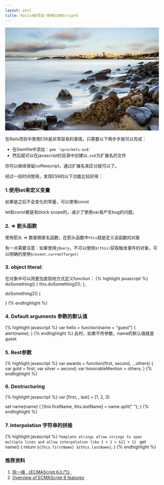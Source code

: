 ```yaml
---
layout: post
title: Rails4新项目-使用ECMAScript6
---
```


![](/images/Bing_703.JPG)

在Rails项目中使用ES6是非常容易的事情。只需要以下两步步就可以完成：

* 在Gemfile中添加：`gem 'sprockets-es6'`
* 然后就可以在javascript的目录中创建以`.es6`为扩展名的文件

你可以继续保留coffeescript，通过扩展名来区分就可以了。


经过一段时间使用，发现ES6的以下功能比较好用：

### 1.使用let来定义变量
如果是之后不会变化的常量，可以使用const

let和const都是有block scope的，减少了使用var易产生bug的问题。

### 2. => 箭头函数
使用箭头 => 数替换匿名函数，在箭头函数中`this`就是定义该函数的对象

有一点需要注意：如果使用`jQuery`，不可以使用`$(this)`获取触发事件的对象，可以明确的使用`$(event.currentTarget)`

### 3. object literal:
在对象中可以用更加直观地方式定义function：
{% highlight javascript %}
doSomething() {
  this.doSomething2();
},

doSomething2() {

}
{% endhighlight %}

### 4. Default arguments 参数的默认值
{% highlight javascript %}
var hello = function(name = "guest") {
  alert(name);
}
{% endhighlight %}
此时，如果不传参数，name的默认值就是guest

### 5. Rest参数
{% highlight javascript %}
var awards = function(first, second, ...others) {
  var gold = first;
  var silver = second;
  var honorableMention = others;
}
{% endhighlight %}
### 6. Destructuring
{% highlight javascript %}
var [first, , last] = [1, 2, 3]

set name(name) {
  [this.firstName, this.lastName] = name.split(" ");
}
{% endhighlight %}
### 7. Interpolation 字符串的拼接
{% highlight javascript %}
`Template strings allow strings to span
 multiple lines and allow interpolation like 1 + 1 = ${1 + 1}
`
get name() {
  return `${this.firstName} ${this.lastName}`;
}
{% endhighlight %}

### 推荐资料
1. [阮一峰 《ECMAScript 6入门》](http://es6.ruanyifeng.com/#README)
2. [Overview of ECMAScript 6 features](https://github.com/lukehoban/es6features)
